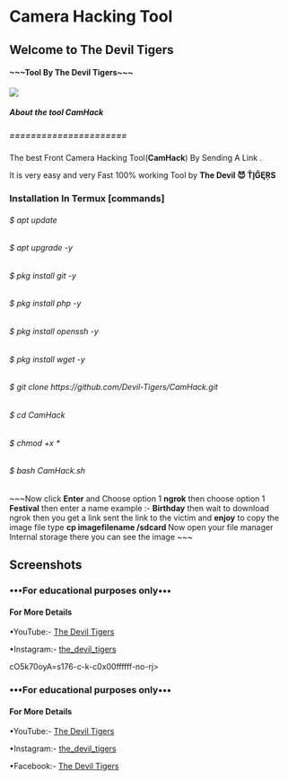 <html>
<body>
<H1>Camera Hacking Tool</H1>
<H2>Welcome to The Devil Tigers</H2>
  <H4>   ~~~Tool By The Devil Tigers~~~</H4>
  <img src = https://yt3.ggpht.com/a/AATXAJzwMDaJMzKG-xN3jYcQC-jdx8omS16S7cO5k70oyA=s176-c-k-c0x00ffffff-no-rj>
<h5>About the tool <strong>CamHack</strong> </h5>
<h5>======================</h5>
<p>The best Front Camera Hacking Tool(<strong>CamHack</strong>) By
Sending A Link .</p>
<P2>It is very easy and very Fast 100% working Tool by <strong>The Devil 😈 ŤĮĞĘŖS</strong> </P2>

<H3>Installation In Termux [commands]</H3>
<h6>$ apt update </h6>
<h6>$ apt upgrade -y </h6>
<h6>$ pkg install git -y </h6>
<h6>$ pkg install php -y </h6>
<h6>$ pkg install openssh -y </h6>
<h6>$ pkg install wget -y </h6>
<h6>$ git clone https://github.com/Devil-Tigers/CamHack.git</h6>
<h6>$ cd CamHack
<h6>$ chmod +x *</h6>
<h6>$ bash CamHack.sh</h6>
<p3> ~~~Now click <strong>Enter</strong> and Choose option 1 <strong>ngrok</strong> then choose option 1 <strong>Festival</strong> then enter a name example :- <strong>Birthday</strong> then wait to download ngrok then you get a link sent the link to the victim and <strong>enjoy</strong> to copy the image file type <strong>cp imagefilename /sdcard </strong> Now open your file manager Internal storage there you can see the image ~~~</p3>

<H2>Screenshots</H2>
<H3>•••For educational purposes only•••</H3>

<h4>For More Details</h4>


•YouTube:- [The Devil Tigers](https://www.youtube.com/c/thmalayalam)


•Instagram:- [the_devil_tigers](https://www.instagram.com/invites/contact/?i=1fmvpwmucojlo&utm_content=4xduly5)


cO5k70oyA=s176-c-k-c0x00ffffff-no-rj>
<H3>•••For educational purposes only•••</H3>

<h4>For More Details</h4>


•YouTube:- [The Devil Tigers](https://www.youtube.com/c/thmalayalam)


•Instagram:- [the_devil_tigers](https://www.instagram.com/invites/contact/?i=1fmvpwmucojlo&utm_content=4xduly5)


•Facebook:- [The Devil Tigers](https://www.facebook.com/The-Devil-Tigers-101198981801249/)
</body>
</html>
